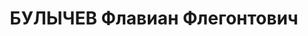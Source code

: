 ---
title: БУЛЫЧЕВ Флавиан Флегонтович
description: "Род. в 1905, Свердловская обл., Кунгурский р-н, с. Троельга. Проживал:\
  \ Ярославская обл., г. Ярославль, ул. Володарского, 50. ЯЭМЗ, Начальник экспериментального\
  \ цеха \n  Арестован 08.07.1937. Обв. по ст. 58-8, 58-9, 58-11. Приговор: ВК ВС\
  \ СССР, 28.12.1937 – ВМН. Расстрелян 28.12.1937. \n  Реабилитирован ВК ВС СССР 16.05.1957"
---